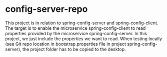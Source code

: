 # config-server-repo
This project is in relation to spring-config-server and spring-config-client. The target is to enable the microservice
spring-config-client to read properties provided by the microservice spring-config-server. In this project, we just
include the properties we want to read. When testing locally (see Git repo location in bootstrap.properties file in
project spring-config-server), the project folder has to be copied to the desktop.